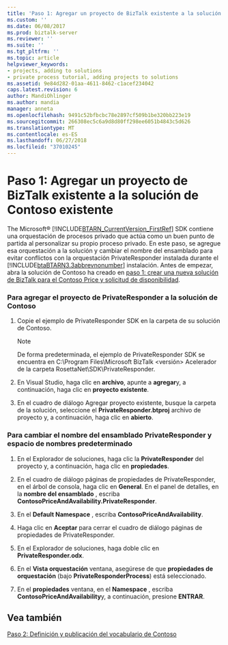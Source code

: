 ```yaml
---
title: 'Paso 1: Agregar un proyecto de BizTalk existente a la solución de Contoso existente | Microsoft Docs'
ms.custom: ''
ms.date: 06/08/2017
ms.prod: biztalk-server
ms.reviewer: ''
ms.suite: ''
ms.tgt_pltfrm: ''
ms.topic: article
helpviewer_keywords:
- projects, adding to solutions
- private process tutorial, adding projects to solutions
ms.assetid: 9e84d282-01aa-4611-8462-c1acef234042
caps.latest.revision: 6
author: MandiOhlinger
ms.author: mandia
manager: anneta
ms.openlocfilehash: 9491c52bfbcbc78e2897cf509b1be320bb223e19
ms.sourcegitcommit: 266308ec5c6a9d8d80ff298ee6051b4843c5d626
ms.translationtype: MT
ms.contentlocale: es-ES
ms.lasthandoff: 06/27/2018
ms.locfileid: "37010245"
---
```

# <a name="step-1-adding-an-existing-biztalk-project-to-the-existing-contoso-solution"></a>Paso 1: Agregar un proyecto de BizTalk existente a la solución de Contoso existente
The Microsoft® [!INCLUDE[BTARN_CurrentVersion_FirstRef](../../includes/btarn-currentversion-firstref-md.md)] SDK contiene una orquestación de procesos privado que actúa como un buen punto de partida al personalizar su propio proceso privado. En este paso, se agregue esa orquestación a la solución y cambiar el nombre del ensamblado para evitar conflictos con la orquestación PrivateResponder instalada durante el [!INCLUDE[btaBTARN3.3abbrevnonumber](../../includes/btabtarn3-3abbrevnonumber-md.md)] instalación. Antes de empezar, abra la solución de Contoso ha creado en [paso 1: crear una nueva solución de BizTalk para el Contoso Price y solicitud de disponibilidad](../../adapters-and-accelerators/accelerator-rosettanet/step-1-create-new-biztalk-solution-for-contoso-price-and-availability-request.md).  
  
### <a name="to-add-the-privateresponder-project-to-the-contoso-solution"></a>Para agregar el proyecto de PrivateResponder a la solución de Contoso  
  
1.  Copie el ejemplo de PrivateResponder SDK en la carpeta de su solución de Contoso.  
  
    > [!NOTE]
    >  De forma predeterminada, el ejemplo de PrivateResponder SDK se encuentra en C:\Program Files\Microsoft BizTalk \<versión\> Acelerador de la carpeta RosettaNet\SDK\PrivateResponder.  
  
2.  En Visual Studio, haga clic en **archivo**, apunte a **agregar**y, a continuación, haga clic en **proyecto existente**.  
  
3.  En el cuadro de diálogo Agregar proyecto existente, busque la carpeta de la solución, seleccione el **PrivateResponder.btproj** archivo de proyecto y, a continuación, haga clic en **abierto**.  
  
### <a name="to-change-the-privateresponder-assembly-name-and-default-namespace"></a>Para cambiar el nombre del ensamblado PrivateResponder y espacio de nombres predeterminado  
  
1.  En el Explorador de soluciones, haga clic la **PrivateResponder** del proyecto y, a continuación, haga clic en **propiedades**.  
  
2.  En el cuadro de diálogo páginas de propiedades de PrivateResponder, en el árbol de consola, haga clic en **General**. En el panel de detalles, en la **nombre del ensamblado** , escriba **ContosoPriceAndAvailability.PrivateResponder**.  
  
3.  En el **Default Namespace** , escriba **ContosoPriceAndAvailability**.  
  
4.  Haga clic en **Aceptar** para cerrar el cuadro de diálogo páginas de propiedades de PrivateResponder.  
  
5.  En el Explorador de soluciones, haga doble clic en **PrivateResponder.odx**.  
  
6.  En el **Vista orquestación** ventana, asegúrese de que **propiedades de orquestación** (bajo **PrivateResponderProcess**) está seleccionado.  
  
7.  En el **propiedades** ventana, en el **Namespace** , escriba **ContosoPriceAndAvailability**y, a continuación, presione **ENTRAR**.  
  
## <a name="see-also"></a>Vea también  
 [Paso 2: Definición y publicación del vocabulario de Contoso](../../adapters-and-accelerators/accelerator-rosettanet/step-2-defining-and-publishing-the-vocabulary-for-contoso.md)